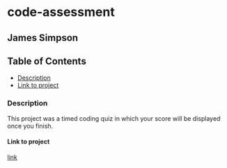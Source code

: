 # code-assessment

## James Simpson

## Table of Contents
- [Description](#description)
- [Link to project](#link-to-project)


### Description
This project was a timed coding quiz in which your score will be displayed once you finish.

#### Link to project
[link](https://jsimps39.github.io/code-assessmentjs/)

